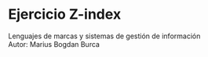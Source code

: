 # Ejercicio Z-index
Lenguajes de marcas y sistemas de gestión de información<br>
Autor: Marius Bogdan Burca
